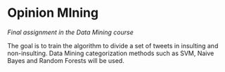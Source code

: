 # Opinion MIning
*Final assignment in the Data Mining course*

The goal is to train the algorithm to divide a set of tweets in insulting and non-insulting. Data Mining categorization methods such as SVM, Naive Bayes and Random Forests will be used.
